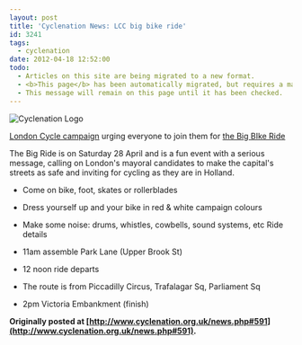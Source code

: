```yaml
---
layout: post
title: 'Cyclenation News: LCC big bike ride'
id: 3241
tags:
  - cyclenation
date: 2012-04-18 12:52:00
todo:
  - Articles on this site are being migrated to a new format.
  - <b>This page</b> has been automatically migrated, but requires a manual check-&amp;-tune to ensure the format and links all work as expected.
  - This message will remain on this page until it has been checked.
---
```


![Cyclenation Logo](http://www.pompeybug.co.uk/wp-content/plugins/wp-cyclenation-news/cnlogo.jpg)<p>[London Cycle campaign](http://lcc.org.uk/ "LCC") urging everyone to join them for [the Big BIke Ride](http://lcc.org.uk/articles/lcc-announces-the-big-ride-uks-biggest-ever-mass-cycle-calling-for-safe-and-inviting-streets-for-cycling "big bike ride")

The Big Ride is on Saturday 28 April and is a fun event with a serious message, calling on  London's mayoral candidates to make the capital's streets as safe and  inviting for cycling as they are in Holland.

*   Come on bike, foot, skates or rollerblades
*   Dress yourself up and your bike in red &amp; white campaign colours
*   Make some noise: drums, whistles, cowbells, sound systems, etc
Ride details

*   11am assemble Park Lane (Upper Brook St)
*   12 noon ride departs
*   [](http://g.co/maps/329x5)The route is from Piccadilly Circus, Trafalagar Sq, Parliament Sq
*   2pm Victoria Embankment (finish)

**Originally posted at [http://www.cyclenation.org.uk/news.php#591](http://www.cyclenation.org.uk/news.php#591).**